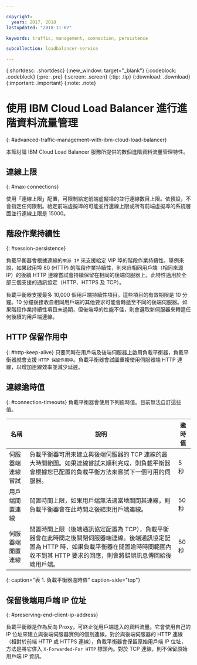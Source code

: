 ```yaml
---

copyright:
  years: 2017, 2018
lastupdated: "2018-11-07"

keywords: traffic, management, connection, persistence

subcollection: loadbalancer-service

---
```


{:shortdesc: .shortdesc}
{:new_window: target="_blank"}
{:codeblock: .codeblock}
{:pre: .pre}
{:screen: .screen}
{:tip: .tip}
{:download: .download}
{:important: .important}
{:note: .note}

# 使用 IBM Cloud Load Balancer 進行進階資料流量管理
{: #advanced-traffic-management-with-ibm-cloud-load-balancer}

本節討論 IBM Cloud Load Balancer 服務所提供的數個進階資料流量管理特性。

## 連線上限
{: #max-connections}

使用「連線上限」配置，可限制給定前端虛擬埠的並行連線數目上限。依預設，不會指定任何限制。給定前端虛擬埠的可能並行連線上限或所有前端虛擬埠的系統層面並行連線上限是 15000。  

## 階段作業持續性
{: #session-persistence}

負載平衡器會根據連線的`來源 IP` 來支援給定 VIP 埠的階段作業持續性。舉例來說，如果啟用埠 80 (HTTP) 的階段作業持續性，則來自相同用戶端（相同來源 IP）的後續 HTTP 連線嘗試會持續保留在相同的後端伺服器上。此特性適用於全部三個支援的通訊協定（HTTP、HTTPS 及 TCP）。

負載平衡器支援最多 10,000 個用戶端持續性項目。這些項目的有效期限是 10 分鐘。10 分鐘後接收自相同用戶端的其他要求可能會轉遞至不同的後端伺服器。如果階段作業持續性項目未過期，但後端埠的性能不佳，則會選取新伺服器來轉遞任何後續的用戶端連線。  

## HTTP 保留作用中
{: #http-keep-alive}
只要同時在用戶端及後端伺服器上啟用負載平衡器，負載平衡器就會支援 `HTTP 保留作用中`。負載平衡器會試圖重複使用伺服器端 HTTP 連線，以增加連線效率並減少延遲。

## 連線逾時值
{: #connection-timeouts}
負載平衡器會使用下列逾時值。目前無法自訂這些值。

|名稱 |說明 |逾時值 |                                                                                              
| ------------------------------------------ | --------------------------------------------------- | ------------------- |
|伺服器端連線嘗試    |負載平衡器可用來建立與後端伺服器的 TCP 連線的最大時間範圍。如果連線嘗試未順利完成，則負載平衡器會根據您已配置的負載平衡方法來嘗試下一個可用的伺服器。|5 秒   |
|用戶端閒置連線  |閒置時間上限，如果用戶端無法適當地關閉其連線，則負載平衡器會在此時間之後結束用戶端連線。|50 秒  |
|伺服器端閒置連線 |閒置時間上限（後端通訊協定配置為 TCP），負載平衡器會在此時間之後關閉伺服器端連線。後端通訊協定配置為 HTTP 時，如果負載平衡器在閒置逾時時間範圍內收不到其 HTTP 要求的回應，則會將錯誤訊息傳回給後端用戶端。|50 秒 |
{: caption="表 1. 負載平衡器逾時值" caption-side="top"}

## 保留後端用戶端 IP 位址
{: #preserving-end-client-ip-address}

負載平衡器是作為反向 Proxy，可終止從用戶端送入的資料流量。它會使用自己的 IP 位址來建立與後端伺服器實例的個別連線。對於與後端伺服器的 HTTP 連線（相對於前端 HTTP 或 HTTPS 連線），負載平衡器會保留原始用戶端 IP 位址，方法是將它併入 `X-Forwarded-For HTTP` 標頭內。對於 TCP 連線，則不保留原始用戶端 IP 資訊。
